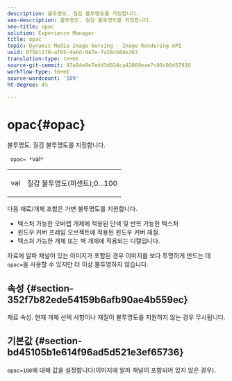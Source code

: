 ```yaml
---
description: 불투명도. 질감 불투명도를 지정합니다.
seo-description: 불투명도. 질감 불투명도를 지정합니다.
seo-title: opac
solution: Experience Manager
title: opac
topic: Dynamic Media Image Serving - Image Rendering API
uuid: 0f5b11f0-af65-4abd-947e-7a28cb8de263
translation-type: tm+mt
source-git-commit: 97a84e8e7edd3d834ca42069eae7c09c00d57938
workflow-type: tm+mt
source-wordcount: '109'
ht-degree: 4%

---
```



# opac{#opac}

불투명도. 질감 불투명도를 지정합니다.

` opac= *`val`*`

<table id="simpletable_6AB8CD75F526469FBC9FEAE049792EF2"> 
 <tr class="strow"> 
  <td class="stentry"> <p> <span class="varname"> val  </span> </p> </td> 
  <td class="stentry"> <p>질감 불투명도(퍼센트);0...100 </p> </td> 
 </tr> 
</table>

다음 재료/개체 조합은 가변 불투명도를 지원합니다.

* 텍스처 가능한 오버랩 개체에 적용된 단색 및 반복 가능한 텍스처
* 윈도우 커버 프레임 오브젝트에 적용된 윈도우 커버 재질.
* 텍스처 가능한 개체 또는 벽 개체에 적용되는 디캘입니다.

자료에 알파 채널이 있는 이미지가 포함된 경우 이미지를 보다 투명하게 만드는 데 `opac=`을 사용할 수 있지만 더 이상 불투명하지 않습니다.

## 속성 {#section-352f7b82ede54159b6afb90ae4b559ec}

재료 속성. 현재 개체 선택 사항이나 재질이 불투명도를 지원하지 않는 경우 무시됩니다.

## 기본값 {#section-bd45105b1e614f96ad5d521e3ef65736}

`opac=100`에 대해 값을 설정합니다(이미지에 알파 채널이 포함되어 있지 않은 경우).
